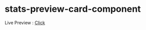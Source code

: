 # stats-preview-card-component

Live Preview : [Click](https://carniel-carl.github.io/stats-preview-card-component/)
